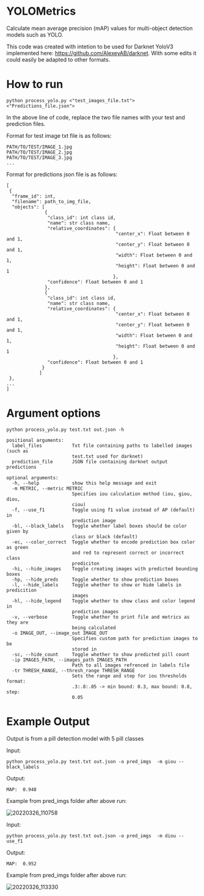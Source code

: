 # YOLOMetrics
Calculate mean average precision (mAP) values for multi-object detection models such as YOLO.

This code was created with intetion to be used for Darknet YoloV3 implemented here: https://github.com/AlexeyAB/darknet. With some edits it could easily be adapted to other formats.

# How to run
```
python process_yolo.py <"test_images_file.txt"> <"Predictions_file.json">
```
In the above line of code, replace the two file names with your test and prediction files.

Format for test image txt file is as follows:
```
PATH/TO/TEST/IMAGE_1.jpg
PATH/TO/TEST/IMAGE_2.jpg
PATH/TO/TEST/IMAGE_3.jpg
...
```
Format for predictions json file is as follows:
```
[
 {
  "frame_id": int,
  "filename": path_to_img_file,
  "objects": [
              {
               "class_id": int class id, 
               "name": str class name, 
               "relative_coordinates": {
                                        "center_x": Float between 0 and 1, 
                                        "center_y": Float between 0 and 1, 
                                        "width": Float between 0 and 1, 
                                        "height": Float between 0 and 1
                                       }, 
               "confidence": Float between 0 and 1
              },
              {
               "class_id": int class id, 
               "name": str class name, 
               "relative_coordinates": {
                                        "center_x": Float between 0 and 1, 
                                        "center_y": Float between 0 and 1, 
                                        "width": Float between 0 and 1, 
                                        "height": Float between 0 and 1
                                       }, 
               "confidence": Float between 0 and 1
             }
            ]
 },
...
]
```
# Argument options
```
python process_yolo.py test.txt out.json -h 
```
```
positional arguments:
  label_files           Txt file containing paths to labelled images (such as
                        test.txt used for darknet)
  prediction_file       JSON file containing darknet output predictions

optional arguments:
  -h, --help            show this help message and exit
  -m METRIC, --metric METRIC
                        Specifies iou calculation method (iou, giou, diou,
                        ciou)
  -f, --use_f1          Toggle using f1 value instead of AP (default) in
                        prediction image
  -bl, --black_labels   Toggle whether label boxes should be color given by
                        class or black (default)
  -ec, --color_correct  Toggle whether to encode prediction box color as green
                        and red to represent correct or incorrect class
                        prediciton
  -hi, --hide_images    Toggle creating images with predicted bounding boxes
  -hp, --hide_preds     Toggle whether to show prediction boxes
  -l, --hide_labels     Toggle whether to show or hide labels in predicition
                        images
  -hl, --hide_legend    Toggle whether to show class and color legend in
                        prediction images
  -v, --verbose         Toggle whether to print file and metrics as they are
                        being calculated
  -o IMAGE_OUT, --image_out IMAGE_OUT
                        Specifies custom path for prediction images to be
                        stored in
  -sc, --hide_count     Toggle whether to show predicted pill count
  -ip IMAGES_PATH, --images_path IMAGES_PATH
                        Path to all images refrenced in labels file
  -tr THRESH_RANGE, --thresh_range THRESH_RANGE
                        Sets the range and step for iou thresholds format:
                        .3:.8:.05 -> min bound: 0.3, max bound: 0.8, step:
                        0.05
```

# Example Output
Output is from a pill detection model with 5 pill classes

Input:
```
python process_yolo.py test.txt out.json -o pred_imgs  -m giou --black_labels
```
Output:
```
MAP:  0.948
```
Example from pred_imgs folder after above run:

![20220326_110758](https://user-images.githubusercontent.com/29511758/166291105-f4bb48b0-fc81-489a-b316-9223565c13f6.jpg)

Input:
```
python process_yolo.py test.txt out.json -o pred_imgs  -m diou --use_f1
```
Output:
```
MAP:  0.952
```
Example from pred_imgs folder after above run:

![20220326_113330](https://user-images.githubusercontent.com/29511758/166292242-bfa331c2-3b7b-434b-80db-e264e73d916b.jpg)





